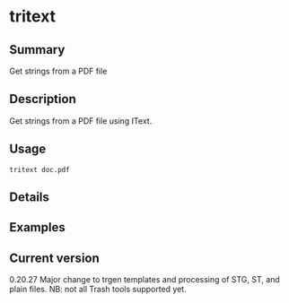# tritext

## Summary

Get strings from a PDF file

## Description

Get strings from a PDF file using IText.

## Usage

    tritext doc.pdf

## Details

## Examples

## Current version

0.20.27 Major change to trgen templates and processing of STG, ST, and plain files. NB: not all Trash tools supported yet.
